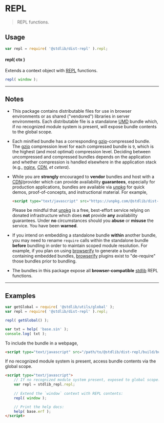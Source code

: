 <!--

@license Apache-2.0

Copyright (c) 2020 The Stdlib Authors.

Licensed under the Apache License, Version 2.0 (the "License");
you may not use this file except in compliance with the License.
You may obtain a copy of the License at

   http://www.apache.org/licenses/LICENSE-2.0

Unless required by applicable law or agreed to in writing, software
distributed under the License is distributed on an "AS IS" BASIS,
WITHOUT WARRANTIES OR CONDITIONS OF ANY KIND, either express or implied.
See the License for the specific language governing permissions and
limitations under the License.

-->

# REPL

> REPL functions.

<section class="intro">

</section>

<!-- /.intro -->

<section class="usage">

## Usage

```javascript
var repl = require( '@stdlib/dist-repl' ).repl;
```

#### repl( ctx )

Extends a context object with [REPL][@stdlib/repl] functions.

```javascript
repl( window );
```

</section>

<!-- /.usage -->

* * *

<section class="notes">

## Notes

-   This package contains distributable files for use in browser environments or as shared ("vendored") libraries in server environments. Each distributable file is a standalone [UMD][umd] bundle which, if no recognized module system is present, will expose bundle contents to the global scope.

-   Each minified bundle has a corresponding [gzip][gzip]-compressed bundle. The [gzip][gzip] compression level for each compressed bundle is `9`, which is the highest (and most optimal) compression level. Deciding between uncompressed and compressed bundles depends on the application and whether compression is handled elsewhere in the application stack (e.g., [nginx][nginx], [CDN][cdn], _et cetera_).

-   While you are **strongly** encouraged to **vendor** bundles and host with a [CDN][cdn]/provider which can provide availability **guarantees**, especially for production applications, bundles are available via [unpkg][unpkg] for quick demos, proof-of-concepts, and instructional material. For example,

    ```html
    <script type="text/javascript" src="https://unpkg.com/@stdlib/dist-repl"></script>
    ```

    Please be mindful that [unpkg][unpkg] is a free, best-effort service relying on donated infrastructure which does **not** provide **any** availability guarantees. Under **no** circumstances should you **abuse** or **misuse** the service. You have been **warned**.

-   If you intend on embedding a standalone bundle **within** another bundle, you may need to rename `require` calls within the standalone bundle **before** bundling in order to maintain scoped module resolution. For example, if you plan on using [browserify][browserify] to generate a bundle containing embedded bundles, [browserify][browserify] plugins exist to "de-require" those bundles prior to bundling.

-   The bundles in this package expose all **browser-compatible** [stdlib][stdlib] REPL functions.

</section>

<!-- /.notes -->

* * *

<section class="examples">

## Examples

<!-- eslint no-undef: "error" -->

```javascript
var getGlobal = require( '@stdlib/utils/global' );
var repl = require( '@stdlib/dist-repl' ).repl;

repl( getGlobal() );

var txt = help( 'base.sin' );
console.log( txt );
```

To include the bundle in a webpage,

```html
<script type="text/javascript" src="/path/to/@stdlib/dist-repl/build/bundle.min.js"></script>
```

If no recognized module system is present, access bundle contents via the global scope.

```html
<script type="text/javascript">
    // If no recognized module system present, exposed to global scope:
    var repl = stdlib_repl.repl;
    
    // Extend the `window` context with REPL contents:
    repl( window );

    // Print the help docs:
    help( base.erf );
</script>
```

</section>

<!-- /.examples -->

<section class="links">

[stdlib]: https://github.com/stdlib-js/stdlib

[@stdlib/repl]: https://github.com/stdlib-js/stdlib/tree/develop/lib/node_modules/%40stdlib/repl

[umd]: https://github.com/umdjs/umd

[gzip]: https://en.wikipedia.org/wiki/Gzip

[nginx]: http://nginx.org/en/docs/

[cdn]: https://en.wikipedia.org/wiki/Content_delivery_network

[unpkg]: https://unpkg.com/#/

[browserify]: https://github.com/browserify/browserify

</section>

<!-- /.links -->

